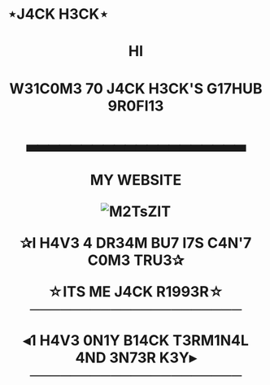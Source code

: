 # ⋆J4CK H3CK⋆


<h1 align="center">HI
  
<h1 align="center">W31C0M3 70 J4CK H3CK'S G17HUB 9R0FI13</h1> 
<h1 align="center">▃▃▃▃▃▃▃▃▃▃▃▃▃▃▃▃▃▃▃▃</h1>

<h1 align="center">MY WEBSITE

![M2TsZIT](https://i.stack.imgur.com/Jpqan.gif)
<p align="center">✰I H4V3 4 DR34M BU7 I7S C4N'7 C0M3 TRU3✰
</p> 
<p align="center">☆ITS ME J4CK R1993R☆
─────────────────────
<p align="center">◂1 H4V3 0N1Y B14CK T3RM1N4L 4ND 3N73R K3Y▸
─────────────────────
